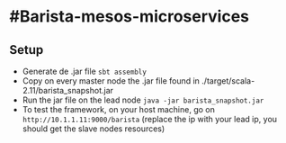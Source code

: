 #Barista-mesos-microservices
=============================
## Setup
* Generate de .jar file
`sbt assembly`
* Copy on every master node the .jar file found in ./target/scala-2.11/barista_snapshot.jar
* Run the jar file on the lead node
`java -jar barista_snapshot.jar`
* To test the framework, on your host machine, go on 
`http://10.1.1.11:9000/barista` (replace the ip with your lead ip, you should get the slave nodes resources)

